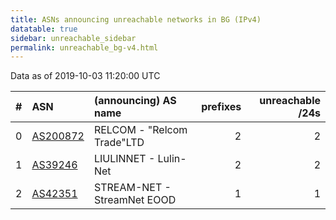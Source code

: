 ```yaml
---
title: ASNs announcing unreachable networks in BG (IPv4)
datatable: true
sidebar: unreachable_sidebar
permalink: unreachable_bg-v4.html
---
```


Data as of 2019-10-03 11:20:00 UTC


<div class="datatable-begin"></div>

|   # | ASN                                      | (announcing) AS name        |   prefixes |   unreachable /24s |
|----:|:-----------------------------------------|:----------------------------|-----------:|-------------------:|
|   0 | [AS200872](unreachable_AS200872-v4.html) | RELCOM - "Relcom Trade"LTD  |          2 |                  2 |
|   1 | [AS39246](unreachable_AS39246-v4.html)   | LIULINNET - Lulin-Net       |          2 |                  2 |
|   2 | [AS42351](unreachable_AS42351-v4.html)   | STREAM-NET - StreamNet EOOD |          1 |                  1 |

<div class="datatable-end"></div>